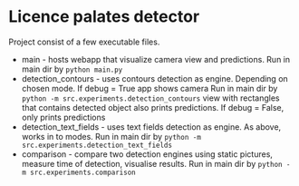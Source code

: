 # Licence palates detector

Project consist of a few executable files.

* main - hosts webapp that visualize camera view and predictions. Run in main dir by `python main.py`
* detection_contours - uses contours detection as engine. Depending on chosen mode. If debug = True app shows camera Run in main dir by `python -m src.experiments.detection_contours`
  view with rectangles that contains detected object also prints predictions. If debug = False, only prints predictions
* detection_text_fields - uses text fields detection as engine. As above, works in to modes. Run in main dir by `python -m src.experiments.detection_text_fields`
* comparison - compare two detection engines using static pictures, measure time of detection, visualise results. Run in main dir by `python -m src.experiments.comparison`